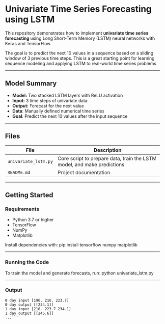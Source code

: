 # Univariate Time Series Forecasting using LSTM

This repository demonstrates how to implement **univariate time series forecasting** using Long Short-Term Memory (LSTM) neural networks with Keras and TensorFlow.

The goal is to predict the next 10 values in a sequence based on a sliding window of 3 previous time steps. This is a great starting point for learning sequence modeling and applying LSTM to real-world time series problems.

---

## Model Summary

- **Model:** Two stacked LSTM layers with ReLU activation
- **Input:** 3 time steps of univariate data
- **Output:** Forecast for the next value
- **Data:** Manually defined numerical time series
- **Goal:** Predict the next 10 values after the input sequence

---

## Files

| File | Description |
|------|-------------|
| `univariate_lstm.py` | Core script to prepare data, train the LSTM model, and make predictions |
| `README.md` | Project documentation |

---

## Getting Started

### Requirements

- Python 3.7 or higher
- TensorFlow
- NumPy
- Matplotlib

Install dependencies with:
pip install tensorflow numpy matplotlib

---

### Running the Code

To train the model and generate forecasts, run:
python univariate_lstm.py

---

### Output
```
0 day input [196. 210. 223.7]
0 day output [[234.1]]
1 day input [210. 223.7 234.1]
1 day output [[245.6]]
...```

